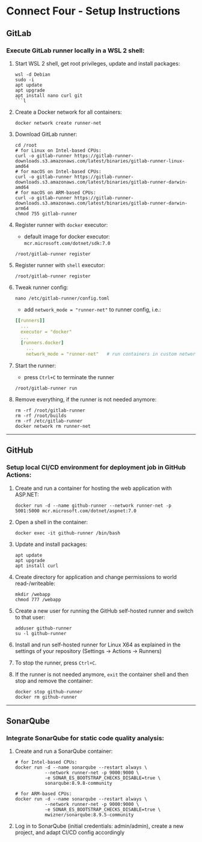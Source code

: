 Connect Four - Setup Instructions
=================================

## GitLab

### Execute GitLab runner locally in a WSL 2 shell:

1. Start WSL 2 shell, get root privileges, update and install packages:
   ```shell
   wsl -d Debian
   sudo -i
   apt update
   apt upgrade
   apt install nano curl git
   ```l

2. Create a Docker network for all containers:
   ```shell
   docker network create runner-net
   ```

3. Download GitLab runner:
   ```shell
   cd /root
   # for Linux on Intel-based CPUs:
   curl -o gitlab-runner https://gitlab-runner-downloads.s3.amazonaws.com/latest/binaries/gitlab-runner-linux-amd64
   # for macOS on Intel-based CPUs:
   curl -o gitlab-runner https://gitlab-runner-downloads.s3.amazonaws.com/latest/binaries/gitlab-runner-darwin-amd64
   # for macOS on ARM-based CPUs:
   curl -o gitlab-runner https://gitlab-runner-downloads.s3.amazonaws.com/latest/binaries/gitlab-runner-darwin-arm64
   chmod 755 gitlab-runner
   ```

4. Register runner with ```docker``` executor:
   * default image for docker executor: ```mcr.microsoft.com/dotnet/sdk:7.0```
   ```shell
   /root/gitlab-runner register
   ```

5. Register runner with ```shell``` executor:
   ```shell
   /root/gitlab-runner register
   ```

6. Tweak runner config:
   ```shell
   nano /etc/gitlab-runner/config.toml
   ```
   * add ```network_mode = "runner-net"``` to runner config, i.e.:
   ```yaml
   [[runners]]
     ...
     executor = "docker"
     ...
     [runners.docker]
       ...
       network_mode = "runner-net"   # run containers in custom network
   ```

7. Start the runner:
   * press ```Ctrl+C``` to terminate the runner
   ```shell
   /root/gitlab-runner run
   ```

8. Remove everything, if the runner is not needed anymore:
   ```shell
   rm -rf /root/gitlab-runner
   rm -rf /root/builds
   rm -rf /etc/gitlab-runner
   docker network rm runner-net
   ```

----------------------------------------------------

## GitHub

### Setup local CI/CD environment for deployment job in GitHub Actions:

1. Create and run a container for hosting the web application with ASP.NET:
   ```shell
   docker run -d --name github-runner --network runner-net -p 5001:5000 mcr.microsoft.com/dotnet/aspnet:7.0
   ```

2. Open a shell in the container:
   ```shell
   docker exec -it github-runner /bin/bash
   ```

3. Update and install packages:
   ```shell
   apt update
   apt upgrade
   apt install curl
   ```

4. Create directory for application and change permissions to world read-/writeable:
   ```shell
   mkdir /webapp
   chmod 777 /webapp
   ```

5. Create a new user for running the GitHub self-hosted runner and switch to that user:
   ```shell
   adduser github-runner
   su -l github-runner
   ```

6. Install and run self-hosted runner for Linux X64 as explained in the settings of your repository (Settings &rarr; Actions &rarr; Runners)

7. To stop the runner, press ```Ctrl+C```.

8. If the runner is not needed anymore, ```exit``` the container shell and then stop and remove the container:
   ```shell
   docker stop github-runner
   docker rm github-runner
   ```

----------------------------------------------------

## SonarQube

### Integrate SonarQube for static code quality analysis:

1. Create and run a SonarQube container:
   ```shell
   # for Intel-based CPUs:
   docker run -d --name sonarqube --restart always \
              --network runner-net -p 9000:9000 \
              -e SONAR_ES_BOOTSTRAP_CHECKS_DISABLE=true \
              sonarqube:8.9.8-community
   
   # for ARM-based CPUs:
   docker run -d --name sonarqube --restart always \
              --network runner-net -p 9000:9000 \
              -e SONAR_ES_BOOTSTRAP_CHECKS_DISABLE=true \
              mwizner/sonarqube:8.9.5-community
   ```

2. Log in to SonarQube (initial credentials: admin/admin), create a new project, and adapt CI/CD config accordingly
